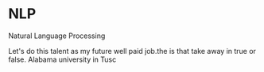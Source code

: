 # NLP
Natural Language Processing
  
Let's do this talent as my future well paid job.the
is that take away
in true or false. 
Alabama university in Tusc
